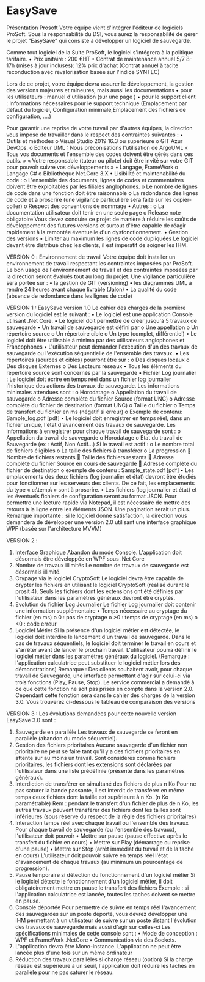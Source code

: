 # EasySave

Présentation Prosoft
Votre équipe vient d'intégrer l'éditeur de logiciels ProSoft. Sous la responsabilité du DSI, vous aurez la responsabilité de gérer le projet “EasySave” qui consiste à développer un logiciel de sauvegarde.

Comme tout logiciel de la Suite ProSoft, le logiciel s'intégrera à la politique tarifaire.
•	Prix unitaire : 200 €HT
•	Contrat de maintenance annuel 5/7 8-17h (mises à jour incluses): 12% prix d'achat (Contrat annuel à tacite reconduction avec revalorisation basée sur l'indice SYNTEC)

Lors de ce projet, votre équipe devra assurer le développement, la gestion des versions majeures et mineures, mais aussi les documentations
•	pour les utilisateurs : manuel d'utilisation (sur une page )
•	pour le support client : Informations nécessaires pour le support technique (Emplacement par défaut du logiciel, Configuration minimale,Emplacement des fichiers de configuration, ....)

Pour garantir une reprise de votre travail par d'autres équipes, la direction vous impose de travailler dans le respect des contraintes suivantes :
•	Outils et méthodes
o	Visual Studio 2019 16.3 ou supérieure
o	GIT Azur DevOps.
o	Editeur UML : Nous préconisations l'utilisation de ArgoUML
« Tous vos documents et l'ensemble des codes doivent être gérés dans ces outils. »
« Votre responsable (tuteur ou pilote) doit être invité sur votre GIT pour pouvoir suivre vos développements »
•	Langage, FrameWork
o	Langage C#
o	Bibliothèque Net.Core 3.X
•	Lisibilité et maintenabilité du code :
o	L'ensemble des documents, lignes de codes et commentaires doivent être exploitables par les filiales anglophones.
o	Le nombre de lignes de code dans une fonction doit être raisonnable
o	La redondance des lignes de code et à proscrire (une vigilance particulière sera faite sur les copier-coller)
o	Respect des conventions de nommage
•	Autres :
o	La documentation utilisateur doit tenir en une seule page
o	Release note obligatoire
Vous devez conduire ce projet de manière à réduire les coûts de développement des futures versions et surtout d'être capable de réagir rapidement à la remontée éventuelle d'un dysfonctionnement.
•	Gestion des versions
•	Limiter au maximum les lignes de code dupliquées
Le logiciel devant être distribué chez les clients, il est impératif de soigner les IHM.
 
 
VERSION 0 : Environnement de travail
Votre équipe doit installer un environnement de travail respectant les contraintes imposées par ProSoft.
Le bon usage de l'environnement de travail et des contraintes imposées par la direction seront évalués tout au long du projet.
Une vigilance particulière sera portée sur :
•	la gestion de GIT (versioning)
•	les diagrammes UML à rendre 24 heures avant chaque livrable (Jalon)
•	La qualité du code (absence de redondance dans les lignes de code)
 
 
VERSION 1 : EasySave version 1.0
Le cahier des charges de la première version du logiciel est le suivant :
•	Le logiciel est une application Console utilisant .Net Core.
•	Le logiciel doit permettre de créer jusqu'à 5 travaux de sauvegarde
•	Un travail de sauvegarde est défini par
o	Une appellation
o	Un répertoire source
o	Un répertoire cible
o	Un type (complet, différentiel)
•	Le logiciel doit être utilisable à minima par des utilisateurs anglophones et Francophones
•	L'utilisateur peut demander l'exécution d'un des travaux de sauvegarde ou l'exécution séquentielle de l'ensemble des travaux.
•	Les répertoires (sources et cibles) pourront être sur :
o	Des disques locaux
o	Des disques Externes
o	Des Lecteurs réseaux
•	Tous les éléments du répertoire source sont concernés par la sauvegarde
•	Fichier Log journalier :
Le logiciel doit écrire en temps réel dans un fichier log journalier l'historique des actions des travaux de sauvegarde. Les informations minimales attendues sont :
o	Horodatage
o	Appellation du travail de sauvegarde
o	Adresse complète du fichier Source (format UNC)
o	Adresse complète du fichier de destination (format UNC)
o	Taille du fichier
o	Temps de transfert du fichier en ms (négatif si erreur)
o	Exemple de contenu: Sample_log.pdf [pdf]
•	Le logiciel doit enregistrer en temps réel, dans un fichier unique, l'état d'avancement des travaux de sauvegarde. Les informations à enregistrer pour chaque travail de sauvegarde sont :
o	Appellation du travail de sauvegarde
o	Horodatage
o	Etat du travail de Sauvegarde (ex : Actif, Non Actif...)
Si le travail est actif :
o	Le nombre total de fichiers éligibles
o	La taille des fichiers à transférer
o	La progression
	Nombre de fichiers restants
	Taille des fichiers restants
	Adresse complète du fichier Source en cours de sauvegarde
	Adresse complète du fichier de destination
o	exemple de contenu : Sample_state.pdf [pdf]
•	Les emplacements des deux fichiers (log journalier et état) devront être étudiés pour fonctionner sur les serveurs des clients. De ce fait, les emplacements du type « c:\temp\ » sont à proscrire.
•	Les fichiers (log journalier et état) et les éventuels fichiers de configuration seront au format JSON. Pour permettre une lecture rapide via Notepad, il est nécessaire de mettre des retours à la ligne entre les éléments JSON. Une pagination serait un plus.
Remarque importante : si le logiciel donne satisfaction, la direction vous demandera de développer une version 2.0 utilisant une interface graphique WPF (basée sur l'architecture MVVM)


VERSION 2 :
1) Interface Graphique
Abandon du mode Console. L'application doit désormais être développée en WPF sous .Net Core
2) Nombre de travaux illimités
Le nombre de travaux de sauvegarde est désormais illimité.
3) Crypage via le logiciel CryptoSoft
Le logiciel devra être capable de crypter les fichiers en utilisant le logiciel CryptoSoft (réalisé durant le prosit 4). Seuls les fichiers dont les extensions ont été définies par l'utilisateur dans les paramètres généraux devront être cryptés.
4) Evolution du fichier Log Journalier
Le fichier Log journalier doit contenir une information supplémentaire
•	Temps nécessaire au cryptage du fichier (en ms)
o	0 : pas de cryptage
o	>0 : temps de cryptage (en ms)
o	<0 : code erreur
5) Logiciel Métier
Si la présence d'un logiciel métier est détectée, le logiciel doit interdire le lancement d'un travail de sauvegarde. Dans le cas de travaux séquentiels, le logiciel doit terminer le travail en cours et s'arrêter avant de lancer le prochain travail. L'utilisateur pourra définir le logiciel métier dans les paramètres généraux du logiciel. (Remarque : l'application calculatrice peut substituer le logiciel métier lors des démonstrations)
Remarque :
Des clients souhaitent avoir, pour chaque travail de Sauvegarde, une interface permettant d'agir sur celui-ci via trois fonctions (Play, Pause, Stop).
Le service commercial a demandé à ce que cette fonction ne soit pas prises en compte dans la version 2.0. Cependant cette fonction sera dans le cahier des charges de la version 3.0.
Vous trouverez ci-dessous le tableau de comparaison des versions


VERSION 3 :
Les évolutions demandées pour cette nouvelle version EasySave 3.0 sont :
1) Sauvegarde en parallèle
Les travaux de sauvegarde se feront en parallèle (abandon du mode séquentiel).
2) Gestion des fichiers prioritaires
Aucune sauvegarde d'un fichier non prioritaire ne peut se faire tant qu'il y a des fichiers prioritaires en attente sur au moins un travail. Sont considérés comme fichiers prioritaires, les fichiers dont les extensions sont déclarées par l'utilisateur dans une liste prédéfinie (présente dans les paramètres généraux).
3) Interdiction de transférer en simultané des fichiers de plus n Ko
Pour ne pas saturer la bande passante, il est interdit de transférer en même temps deux fichiers dont la taille est supérieure à n Ko. (n Ko paramétrable)
Rem : pendant le transfert d'un fichier de plus de n Ko, les autres travaux peuvent transférer des fichiers dont les tailles sont inférieures (sous réserve du respect de la règle des fichiers prioritaires)
4) Interaction temps réel avec chaque travail ou l'ensemble des travaux
Pour chaque travail de sauvegarde (ou l'ensemble des travaux), l'utilisateur doit pouvoir
•	Mettre sur pause (pause effective après le transfert du fichier en cours)
•	Mettre sur Play (démarrage ou reprise d'une pause)
•	Mettre sur Stop (arrêt immédiat du travail et de la tache en cours)
L'utilisateur doit pouvoir suivre en temps réel l'état d'avancement de chaque travaux (au minimum un pourcentage de progression).
5) Pause temporaire si détection du fonctionnement d'un logiciel métier
Si le logiciel détecte le fonctionnement d'un logiciel métier, il doit obligatoirement mettre en pause le transfert des fichiers
Exemple : si l'application calculatrice est lancée, toutes les taches doivent se mettre en pause.
6) Console déportée
Pour permettre de suivre en temps réel l'avancement des sauvegardes sur un poste déporté, vous devrez développer une IHM permettant à un utilisateur de suivre sur un poste distant l'évolution des travaux de sauvegarde mais aussi d'agir sur celles-ci
Les spécifications minimales de cette console sont :
• Mode de conception : WPF et FrameWork .NetCore
• Communication via des Sockets.
7) L'application devra être Mono-instance.
L'application ne peut être lancée plus d'une fois sur un même ordinateur
8) Réduction des travaux parallèles si charge réseau (option)
Si la charge réseau est supérieure à un seuil, l'application doit réduire les taches en parallèle pour ne pas saturer le réseau.

